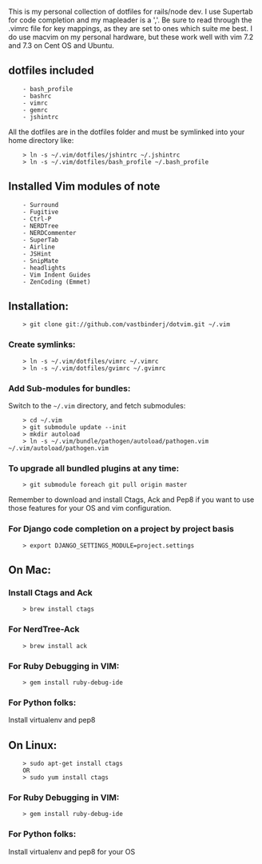 This is my personal collection of dotfiles for rails/node dev.  I use Supertab for code completion 
and my mapleader is a ','.  Be sure to read through the .vimrc file for key mappings, as they are set to 
ones which suite me best. I do use macvim on my personal hardware, but these work well with vim 7.2 and 7.3 on Cent OS and Ubuntu.

## dotfiles included

        - bash_profile
        - bashrc
        - vimrc
        - gemrc
        - jshintrc
        
All the dotfiles are in the dotfiles folder and must be symlinked into your home directory like:
        
        > ln -s ~/.vim/dotfiles/jshintrc ~/.jshintrc
        > ln -s ~/.vim/dotfiles/bash_profile ~/.bash_profile

## Installed Vim modules of note
        
        - Surround
        - Fugitive
        - Ctrl-P
        - NERDTree 
        - NERDCommenter
        - SuperTab
        - Airline
        - JSHint
        - SnipMate
        - headlights
        - Vim Indent Guides
        - ZenCoding (Emmet)


## Installation:

        > git clone git://github.com/vastbinderj/dotvim.git ~/.vim

### Create symlinks:

        > ln -s ~/.vim/dotfiles/vimrc ~/.vimrc
        > ln -s ~/.vim/dotfiles/gvimrc ~/.gvimrc

### Add Sub-modules for bundles:
Switch to the `~/.vim` directory, and fetch submodules:

        > cd ~/.vim
        > git submodule update --init
        > mkdir autoload
        > ln -s ~/.vim/bundle/pathogen/autoload/pathogen.vim ~/.vim/autoload/pathogen.vim

### To upgrade all bundled plugins at any time:

        > git submodule foreach git pull origin master
    
Remember to download and install Ctags, Ack and Pep8 if you want to use those features for your 
OS and vim configuration.

### For Django code completion on a project by project basis

        > export DJANGO_SETTINGS_MODULE=project.settings

## On Mac:
    
###    Install Ctags and Ack

        > brew install ctags
        
###     For NerdTree-Ack

        > brew install ack
    
###    For Ruby Debugging in VIM:

        > gem install ruby-debug-ide


###    For Python folks:
        
Install virtualenv and pep8

## On Linux: 

        > sudo apt-get install ctags
        OR
        > sudo yum install ctags
    
###    For Ruby Debugging in VIM:

        > gem install ruby-debug-ide

###    For Python folks:

Install virtualenv and pep8 for your OS
